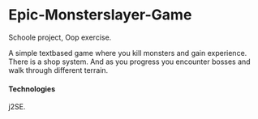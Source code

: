 # Epic-Monsterslayer-Game

Schoole project, Oop exercise.

A simple textbased game where you kill monsters and gain experience.
There is a shop system. 
And as you progress you encounter bosses and walk through different terrain.

#### Technologies
j2SE.
